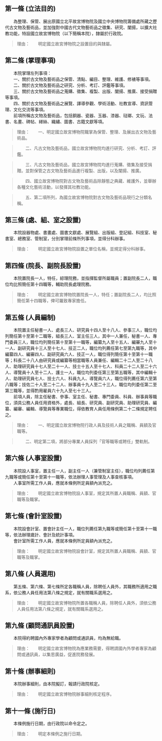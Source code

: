 第一條 (立法目的)
-----------------
　　為整理、保管、展出原國立北平故宮博物院及國立中央博物院籌備處所藏之歷代古文物及藝術品，並加強對中國古代文物藝術品之徵集、研究、闡揚，以擴大社教功能，特設國立故宮博物院（以下簡稱本院），隸屬於行政院。  
> 理由：　　明定國立故宮博物院之設置目的與隸屬。



第二條 (掌理事項)
-----------------
　　本院掌理左列事項：  
　　一、關於古文物及藝術品之保管、清點、編目、整理、維護、修裱等事項。  
　　二、關於古文物及藝術品之研究、分析、考訂、評鑑等事項。  
　　三、關於古文物及藝術品之蒐購、徵集、複製、出版、闡揚、推廣、接受捐贈等事項。  
　　四、關於古文物及藝術品之展覽、譯導參觀、學術活動、社教宣導、資訊管理、文化交流等事項。  
　　前項所稱古文物及藝術品，包括銅器、瓷器、玉器、漆器、琺瑯、文玩、法書、名畫、碑帖、緙絲、織繡、圖書、古籍文獻等項。  
> 理由：　　一、明定國立故宮博物院職掌為保管、整理、及展出古文物及藝術品。

> 　　二、凡古文物及藝術品，國立故宮博物院均進行研究、分析、考訂、評鑑。

> 　　三、凡古文物及藝術品，國立故宮博物院均進行蒐購、徵集及接受捐贈。並對保管之古文物及藝術品進行複製、出版，以及闡揚、推廣。

> 　　四、國立故宮博物院對古文物及藝術品除靜態之典藏、維護外，並舉辦各種文化藝術活動，以發揮其社教功能。

> 　　五、第二項所列，為國立故宮博物院對古文物及藝術品現行之分類名稱。



第三條 (處、組、室之設置)
-------------------------
　　本院設器物處、書畫處、圖書文獻處、展覽組、出版組、登記組、科技室、秘書室、總務室、管制室，分別掌理前條所列事項，並得分科辦事。  
> 理由：　　明定國立故宮博物院設置之單位名稱，並規定得分科辦事。



第四條 (院長、副院長設置)
-------------------------
　　本院置院長一人，特任，綜理院務，並指揮監督所屬職員；置副院長二人，職位均比照簡任第十四職等，輔助院長處理院務。  
> 理由：　　明定國立故宮博物院置院長一人，特任；置副院長二人，均比照簡任第十四職等，俾可羅致專家擔任。



第五條 (人員編制)
-----------------
　　本院置主任秘書一人、處長三人、研究員十四人至十八人、參事三人，職位均列簡任第十至第十二職等，組長三人、室主任三人，其中一人兼任，秘書一人、專門委員三人，職位均列簡任第十至第十一職等，編纂九人至十五人、編審九人至十一人、副研究員十三人至十七人、技正二人，職位均列薦任第七至第九職等，其中編纂四人、編審四人、副研究員六人、技正一人，職位得列簡任第十至第十一職等；科長二十八人由研究員或編纂等相當職等人員兼任、編輯二十二人至二十八人、助理研究員十七人至二十一人、技士十五人至十七人、科員二十二人至二十六人、導覽員十人至十二人、護士一人，職位均列委任第三至第五職等，其中編輯十人、助理研究員七人、技士六人、科員九人、導覽員六人，職位得列薦任第六至第八職等；技佐二十人至二十二人、辦事員十九人至二十三人，職位均列委任第二至第三職等，並得酌用雇員六十九人至七十三人。  
　　前項人員，除主任秘書、參事、室主任、秘書、專門委員、科員、辦事員等職位，須具公務人員任用資格外，處長、組長、研究員、副研究員、助理研究員、編纂、編審、編輯、導覽員等專業職位，得依教育人員任用條例第二十二條規定聘任之。  
> 理由：　　一、明定國立故宮博物院行政人員及技術人員之職稱、員額及官職等。

> 　　二、明定第二項，將部分專業人員採列「官等職等或聘任」雙軌制。



第六條 (人事室設置)
-------------------
　　本院設人事室，置主任一人，副主任一人（兼管制室主任），職位均列薦任第九職等或簡任第十至第十一職等，依法辦理人事管理及人事查核事項。  
　　人事室所需工作人員，應就本條例所定員額內派充之。  
> 理由：　　明定國立故宮博物院設人事室，規定其所置人員職稱、員額、官職等及職掌。



第七條 (會計室設置)
-------------------
　　本院設會計室、置會計主任一人，職位列薦任第九職等或簡任第十至第十一職等，依法辦理歲計、會計及統計事項。  
　　會計室所需工作人員，應就本條例所定員額內派充之。  
> 理由：　　明定國立故宮博物院設會計室，規定其所置人員職稱、員額、官職等及職掌。



第八條 (人員選用)
-----------------
　　第五條、第六條、第七條所定各職稱人員，除聘任人員外，其職務所適用之職系，依公務人員任用法第八條之規定，就有關職系選用之。  
> 理由：　　明定國立故宮博物院所置各職稱人員，除聘任人員外，須依公務人員任用法第八條之規定，就有關職系選用之。



第九條 (顧問通訊員設置)
-----------------------
　　本院得約聘國內外專家學者為顧問或通訊員，均為無給職。  
> 理由：　　明定國立故宮博物院為應業務需要，得聘請國內外學者專家為顧問或通訊員，以集思廣益，促進院務發展。



第十條 (辦事細則)
-----------------
　　本院辦事細則，由本院擬訂，報請行政院核定。  
> 理由：　　明定國立故宮博物院辦事細則核定程序。



第十一條 (施行日)
-----------------
　　本條例施行日期，由行政院以命令定之。  
> 理由：　　明定本條例之施行日期。